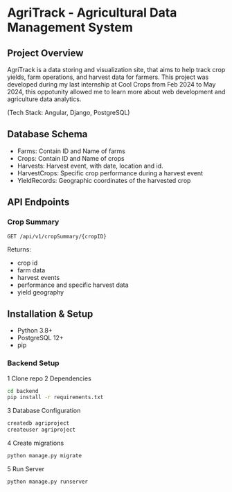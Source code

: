 # AgriTrack - Agricultural Data Management System

## Project Overview

AgriTrack is a data storing and visualization site, that aims to help track crop yields, farm operations, and harvest data for farmers. This project was developed during my last internship at Cool Crops from Feb 2024 to May 2024, this oppotunity allowed me to learn more about web development and agriculture data analytics.

(Tech Stack: Angular, Django, PostgreSQL)

## Database Schema
- Farms: Contain ID and Name of farms
- Crops: Contain ID and Name of crops
- Harvests: Harvest event, with date, location and id.
- HarvestCrops: Specific crop performance during a harvest event
- YieldRecords: Geographic coordinates of the harvested crop

## API Endpoints

### Crop Summary
```
GET /api/v1/cropSummary/{cropID}
```
Returns: 
- crop id
- farm data
- harvest events
- performance and specific harvest data
- yield geography

## Installation & Setup
- Python 3.8+
- PostgreSQL 12+
- pip

### Backend Setup
1 Clone repo
2 Dependencies
   ```bash
   cd backend
   pip install -r requirements.txt
   ```
3 Database Configuration
   ```bash
   createdb agriproject
   createuser agriproject
   ```
4 Create migrations
   ```bash
   python manage.py migrate
   ```
5 Run Server
   ```bash
   python manage.py runserver
   ```

